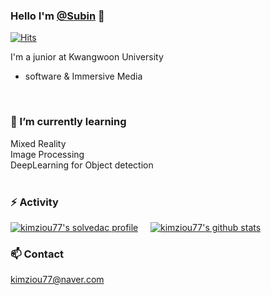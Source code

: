 ### Hello I'm [@Subin](https://github.com/kimziou77) 👋  
[![Hits](https://hits.seeyoufarm.com/api/count/incr/badge.svg?url=https%3A%2F%2Fgithub.com%2Fgjbae1212%2Fhit-counter&count_bg=%23474747&title_bg=%23FAC3EC&icon=&icon_color=%23F5F5F5&title=view&edge_flat=false)](https://hits.seeyoufarm.com)  

I'm a junior at Kwangwoon University
- software & Immersive Media
<br>

### 🌱 I’m currently learning  
Mixed Reality  
Image Processing  
DeepLearning for Object detection  
<br>

### ⚡ Activity
[![kimziou77's solvedac profile](http://mazassumnida.wtf/api/v2/generate_badge?boj=kimziou77)](https://solved.ac/profile/kimziou77)&nbsp;&nbsp;&nbsp;&nbsp; [![kimziou77's github stats](https://github-readme-stats.vercel.app/api?username=kimziou77)](https://github.com/kimziou77)


### 📫 Contact  
kimziou77@naver.com

  
 
 
<!--
**kimziou77/kimziou77** is a ✨ _special_ ✨ repository because its `README.md` (this file) appears on your GitHub profile.
[![kimziou77's github stats](https://github-readme-stats.vercel.app/api/top-langs/?username=kimziou77)](https://github.com/kimziou77)
Here are some ideas to get you started:

- 🔭 I’m currently working on ...
- 🌱 I’m currently learning ...
- 👯 I’m looking to collaborate on ...
- 🤔 I’m looking for help with ...
- 💬 Ask me about ...
- 📫 How to reach me: ...
- 😄 Pronouns: ...
- ⚡ Fun fact: ...
-->
